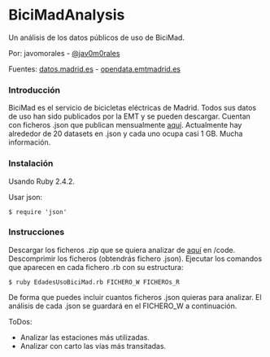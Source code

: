 # BiciMadAnalysis

Un análisis de los datos públicos de uso de BiciMad.

Por: javomorales - [@jav0m0rales][1]

Fuentes:
[datos.madrid.es][2] - [opendata.emtmadrid.es][3]

### Introducción

BiciMad es el servicio de bicicletas eléctricas de Madrid. Todos sus datos de uso han sido publicados por la EMT y se pueden descargar. Cuentan con ficheros .json que publican mensualmente [aquí][4]. Actualmente hay alrededor de 20 datasets en .json y cada uno ocupa casi 1 GB. Mucha información.

### Instalación

Usando Ruby 2.4.2.

Usar json:

    $ require 'json'

### Instrucciones

Descargar los ficheros .zip que se quiera analizar de [aquí][4] en /code.
Descomprimir los ficheros (obtendrás fichero .json).
Ejecutar los comandos que aparecen en cada fichero .rb con su estructura:

    $ ruby EdadesUsoBiciMad.rb FICHERO_W FICHEROs_R

De forma que puedes incluir cuantos ficheros .json quieras para analizar. El análisis de cada .json se guardará en el FICHERO_W a continuación.

ToDos:
- Analizar las estaciones más utilizadas.
- Analizar con carto las vías más transitadas.

[1]: https://twitter.com/jav0m0rales
[2]: https://datos.madrid.es/sites/v/index.jsp?vgnextoid=374512b9ace9f310VgnVCM100000171f5a0aRCRD&buscar=true&Texto=bicimad&Sector=&Formato=&Periodicidad=&orderByCombo=CONTENT_INSTANCE_NAME_DECODE
[3]: https://opendata.emtmadrid.es/
[4]: https://opendata.emtmadrid.es/Datos-estaticos/Datos-generales-(1)
